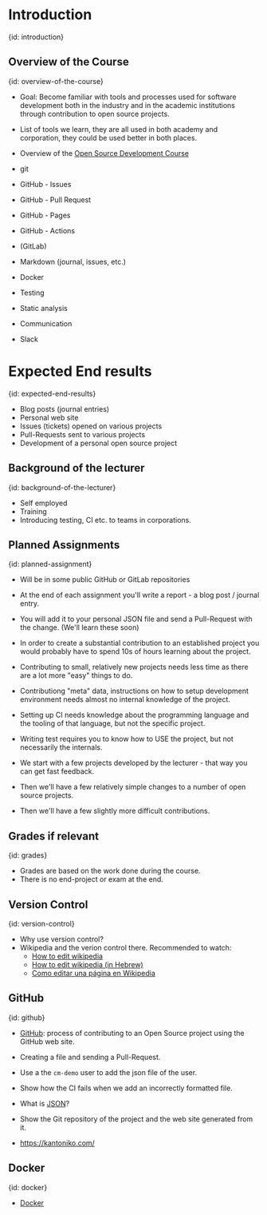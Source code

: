 # Introduction
{id: introduction}

## Overview of the Course
{id: overview-of-the-course}

* Goal: Become familiar with tools and processes used for software development both in the industry and in the academic institutions through contribution to open source projects.
* List of tools we learn, they are all used in both academy and corporation, they could be used better in both places.

* Overview of the [Open Source Development Course](https://osdc.code-maven.com/)

* git
* GitHub - Issues
* GitHub - Pull Request
* GitHub - Pages
* GitHub - Actions
* (GitLab)
* Markdown (journal, issues, etc.)
* Docker
* Testing
* Static analysis
* Communication
* Slack

# Expected End results
{id: expected-end-results}

* Blog posts (journal entries)
* Personal web site
* Issues (tickets) opened on various projects
* Pull-Requests sent to various projects
* Development of a personal open source project

## Background of the lecturer
{id: background-of-the-lecturer}

* Self employed
* Training
* Introducing testing, CI etc. to teams in corporations.

## Planned Assignments
{id: planned-assignment}

* Will be in some public GitHub or GitLab repositories
* At the end of each assignment you'll write a report - a blog post / journal entry.
* You will add it to your personal JSON file and send a Pull-Request with the change. (We'll learn these soon)

* In order to create a substantial contribution to an established project you would probably have to spend 10s of hours learning about the project.
* Contributing to small, relatively new projects needs less time as there are a lot more "easy" things to do.
* Contributiong "meta" data, instructions on how to setup development environment needs almost no internal knowledge of the project.
* Setting up CI needs knowledge about the programming language and the tooling of that language, but not the specific project.
* Writing test requires you to know how to USE the project, but not necessarily the internals.

* We start with a few projects developed by the lecturer - that way you can get fast feedback.
* Then we'll have a few relatively simple changes to a number of open source projects.
* Then we'll have a few slightly more difficult contributions.

## Grades if relevant
{id: grades}

* Grades are based on the work done during the course.
* There is no end-project or exam at the end.

## Version Control
{id: version-control}

* Why use version control?
* Wikipedia and the verion control there. Recommended to watch:
    * [How to edit wikipedia](https://code-maven.com/edit-wikipedia)
    * [How to edit wikipedia (in Hebrew)](https://he.code-maven.com/edit-wikipedia)
    * [Como editar una página en Wikipedia](https://es.code-maven.com/editar-wikipedia)

## GitHub
{id: github}

* [GitHub](https://github.com/): process of contributing to an Open Source project using the GitHub web site.
* Creating a file and sending a Pull-Request.
* Use a the `cm-demo` user to add the json file of the user.
* Show how the CI fails when we add an incorrectly formatted file.
* What is [JSON](https://www.json.org/)?

* Show the Git repository of the project and the web site generated from it.

* https://kantoniko.com/

## Docker
{id: docker}

* [Docker](https://code-maven.com/slides/docker/)


